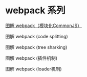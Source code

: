 # webpack 系列

[图解 webpack（模块化CommonJS）](./module-base.md)

图解 webpack (code splitting)

图解 webpack (tree sharking)

图解 webpack (插件机制)

图解 webpack (loader机制)